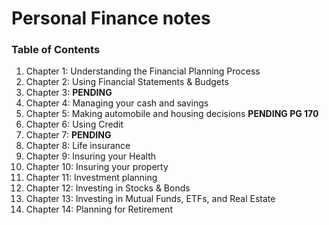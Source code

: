 # Personal Finance notes

### Table of Contents

1. Chapter 1: Understanding the Financial Planning Process
2. Chapter 2: Using Financial Statements &amp; Budgets
3. Chapter 3: **PENDING**
4. Chapter 4: Managing your cash and savings
5. Chapter 5: Making automobile and housing decisions **PENDING PG 170**
6. Chapter 6: Using Credit
7. Chapter 7: **PENDING**
8. Chapter 8: Life insurance
9. Chapter 9: Insuring your Health
10. Chapter 10: Insuring your property
11. Chapter 11: Investment planning
12. Chapter 12: Investing in Stocks & Bonds
13. Chapter 13: Investing in Mutual Funds, ETFs, and Real Estate
14. Chapter 14: Planning for Retirement

